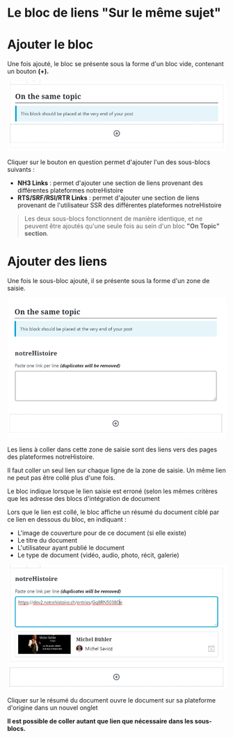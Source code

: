 # Le bloc de liens "Sur le même sujet"

# Ajouter le bloc

Une fois ajouté, le bloc se présente sous la forme d'un bloc vide, contenant un bouton **(+).**

![](./img/empty-block.png)

Cliquer sur le bouton en question permet d'ajouter l'un des sous-blocs suivants :

- **NH3 Links** : permet d'ajouter une section de liens provenant des différentes plateformes notreHistoire
- **RTS/SRF/RSI/RTR Links** : permet d'ajouter une section de liens provenant de l'utilisateur SSR des différentes plateformes notreHistoire

> Les deux sous-blocs fonctionnent de manière identique, et ne peuvent être ajoutés qu'une seule fois au sein d'un bloc **"On Topic" section**.

# Ajouter des liens

Une fois le sous-bloc ajouté, il se présente sous la forme d'un zone de saisie.

![](./img/empty-inner-block.png)

Les liens à coller dans cette zone de saisie sont des liens vers des pages des plateformes notreHistoire.

Il faut coller un seul lien sur chaque ligne de la zone de saisie. Un même lien ne peut pas être collé plus d'une fois.

Le bloc indique lorsque le lien saisie est erroné (selon les mêmes critères que les adresse des blocs d'intégration de document

Lors que le lien est collé, le bloc affiche un résumé du document ciblé par ce lien en dessous du bloc, en indiquant :

- L'image de couverture pour de ce document (si elle existe)
- Le titre du document
- L'utilisateur ayant publié le document
- Le type de document (vidéo, audio, photo, récit, galerie)

![](./img/link-card.png)

Cliquer sur le résumé du document ouvre le document sur sa plateforme d'origine dans un nouvel onglet

**Il est possible de coller autant que lien que nécessaire dans les sous-blocs.**
